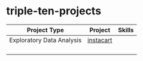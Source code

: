 # triple-ten-projects

|   Project Type  | Project    | Skills | 
| -------- | ------- |------- |
|     Exploratory Data Analysis  |   [instacart](instacart-eda)  |  | 
|          |         |       | 
|          |         |         | 
|          |         |         | 
|          |         |         | 

